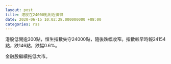 ```yaml
---
layout: post
title: 港股在24000點附近徘徊
date: 2020-06-15 10:02:28.000000000 +08:00
categories: rss
---
```


港股低開逾300點，恒生指數失守24000點，隨後跌幅收窄。指數較早時報24154點，跌146點，跌幅0.6%。

金融股繼續拖低大市。
